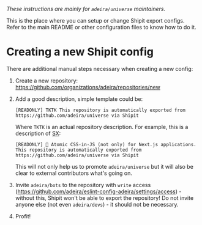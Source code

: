 _These instructions are mainly for `adeira/universe` maintainers._

This is the place where you can setup or change Shipit export configs. Refer to the main README or other configuration files to know how to do it.

# Creating a new Shipit config

There are additional manual steps necessary when creating a new config:

1. Create a new repository: https://github.com/organizations/adeira/repositories/new
1. Add a good description, simple template could be:

   ```text
   [READONLY] TKTK This repository is automatically exported from https://github.com/adeira/universe via Shipit
   ```

   Where `TKTK` is an actual repository description. For example, this is a description of [SX](https://github.com/adeira/sx):

   ```text
   [READONLY] 🐝 Atomic CSS-in-JS (not only) for Next.js applications. This repository is automatically exported from https://github.com/adeira/universe via Shipit
   ```

   This will not only help us to promote `adeira/universe` but it will also be clear to external contributors what's going on.

1. Invite `adeira/bots` to the repository with `write` access (https://github.com/adeira/eslint-config-adeira/settings/access) - without this, Shipit won't be able to export the repository! Do not invite anyone else (not even `adeira/devs`) - it should not be necessary.
1. Profit!
